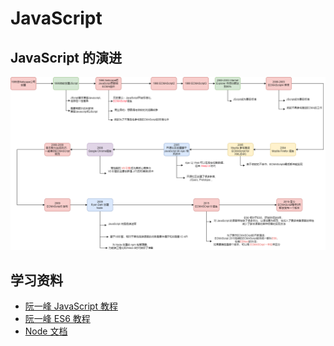 # JavaScript

## JavaScript 的演进

![](../images/javascript-history.png)

## 学习资料

- [阮一峰 JavaScript 教程](https://wangdoc.com/javascript/)
- [阮一峰 ES6 教程](https://wangdoc.com/es6/)
- [Node 文档](https://nodejs.org/dist/latest-v16.x/docs/api/)
